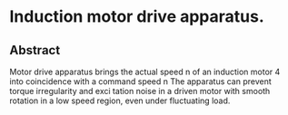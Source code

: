 # Induction motor drive apparatus.

## Abstract
Motor drive apparatus brings the actual speed n of an induction motor 4 into coincidence with a command speed n The apparatus can prevent torque irregularity and exci tation noise in a driven motor with smooth rotation in a low speed region, even under fluctuating load.